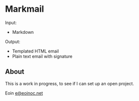 # Markmail

Input:

* Markdown

Output:

* Templated HTML email
* Plain text email with signature

## About

This is a work in progress, to see if I can set up an open project.

Eoin <e@eoinoc.net>